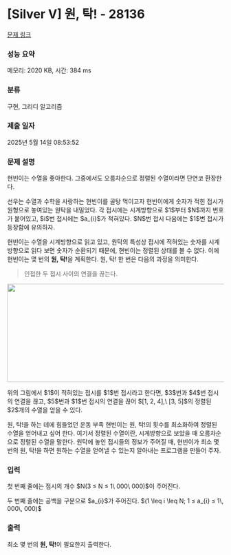 # [Silver V] 원, 탁! - 28136 

[문제 링크](https://www.acmicpc.net/problem/28136) 

### 성능 요약

메모리: 2020 KB, 시간: 384 ms

### 분류

구현, 그리디 알고리즘

### 제출 일자

2025년 5월 14일 08:53:52

### 문제 설명

<p>현빈이는 수열을 좋아한다. 그중에서도 오름차순으로 정렬된 수열이라면 단연코 환장한다.</p>

<p>선우는 수열과 수학을 사랑하는 현빈이를 골탕 먹이고자 현빈이에게 숫자가 적힌 접시가 원형으로 놓여있는 원탁을 내밀었다. 각 접시에는 시계방향으로 $1$부터 $N$까지 번호가 붙어있고, $i$번 접시에는 $a_{i}$가 적혀있다. $N$번 접시 다음에는 $1$번 접시가 등장함에 유의하자.</p>

<p>현빈이는 수열을 시계방향으로 읽고 있고, 원탁의 특성상 접시에 적혀있는 숫자를 시계방향으로 읽다 보면 숫자가 순환되기 때문에, 현빈이는 정렬된 상태를 볼 수 없다. 이에 현빈이는 몇 번의 <strong>원, 탁!</strong>을 계획한다. 원, 탁! 한 번은 다음의 과정을 의미한다.</p>

<blockquote>
<p>인접한 두 접시 사이의 연결을 끊는다.</p>
</blockquote>

<p style="text-align: center;"><img alt="" src="" style="height: 228px; width: 600px;"></p>

<p>위의 그림에서 $1$이 적혀있는 접시를 $1$번 접시라고 한다면, $3$번과 $4$번 접시의 연결을 끊고, $5$번과 $1$번 접시의 연결을 끊어 $[1, 2, 4],\ [3, 5]$의 정렬된 $2$개의 수열을 얻을 수 있다.</p>

<p>원, 탁!을 하는 데에 힘들었던 운동 부족 현빈이는 원, 탁!의 횟수를 최소화하여 정렬된 수열을 얻어내고 싶어 한다. 여기서 정렬된 수열이란, 시계방향으로 보았을 때 오름차순으로 정렬된 수열을 말한다. 원탁에 놓인 접시들의 정보가 주어질 때, 현빈이가 최소 몇 번의 원, 탁!을 하면 원하는 수열을 얻어낼 수 있는지 알아내는 프로그램을 만들어 주자.</p>

### 입력 

 <p>첫 번째 줄에는 접시의 개수 $N(3 ≤ N ≤ 1\ 000\ 000)$이 주어진다.</p>

<p>두 번째 줄에는 공백을 구분으로 $a_{i}$가 주어진다. $(1 \leq i \leq N; 1 ≤ a_{i} ≤ 1\, 000\, 000)$</p>

### 출력 

 <p>최소 몇 번의 <strong>원, 탁!</strong>이 필요한지 출력한다.</p>

